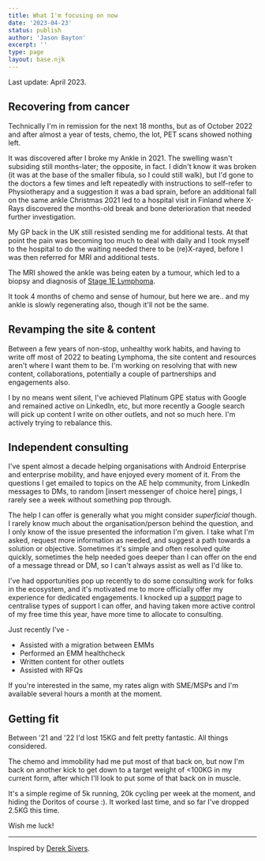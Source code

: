 ```yaml
---
title: What I'm focusing on now
date: '2023-04-23'
status: publish
author: 'Jason Bayton'
excerpt: ''
type: page
layout: base.njk
---
```

Last update: April 2023.

## Recovering from cancer

Technically I'm in remission for the next 18 months, but as of October 2022 and after almost a year of tests, chemo, the lot, PET scans showed nothing left. 

It was discovered after I broke my Ankle in 2021. The swelling wasn't subsiding still months-later; the opposite, in fact. I didn't know it was broken (it was at the base of the smaller fibula, so I could still walk), but I'd gone to the doctors a few times and left repeatedly with instructions to self-refer to Physiotherapy and a suggestion it was a bad sprain, before an additional fall on the same ankle Christmas 2021 led to a hospital visit in Finland where X-Rays discovered the months-old break and bone deterioration that needed further investigation.

My GP back in the UK still resisted sending me for additional tests. At that point the pain was becoming too much to deal with daily and I took myself to the hospital to do the waiting needed there to be (re)X-rayed, before I was then referred for MRI and additional tests. 

The MRI showed the ankle was being eaten by a tumour, which led to a biopsy and diagnosis of [Stage 1E Lymphoma](https://lymphoma-action.org.uk/about-lymphoma-tests-diagnosis-and-staging/stages-lymphoma#:~:text=Stage%201E%20lymphoma%20means%20that,This%20is%20called%20extranodal%20lymphoma.).

It took 4 months of chemo and sense of humour, but here we are.. and my ankle is slowly regenerating also, though it'll not be the same.

## Revamping the site & content

Between a few years of non-stop, unhealthy work habits, and having to write off most of 2022 to beating Lymphoma, the site content and resources aren't where I want them to be. I'm working on resolving that with new content, collaborations, potentially a couple of partnerships and engagements also. 

I by no means went silent, I've achieved Platinum GPE status with Google and remained active on LinkedIn, etc, but more recently a Google search will pick up content I write on other outlets, and not so much here. I'm actively trying to rebalance this.

## Independent consulting

I've spent almost a decade helping organisations with Android Enterprise and enterprise mobility, and have enjoyed every moment of it. From the questions I get emailed to topics on the AE help community, from LinkedIn messages to DMs, to random [insert messenger of choice here] pings, I rarely see a week without something pop through.

The help I can offer is generally what you might consider _superficial_ though. I rarely know much about the organisation/person behind the question, and I only know of the issue presented the information I'm given. I take what I'm asked, request more information as needed, and suggest a path towards a solution or objective. Sometimes it's simple and often resolved quite quickly, sometimes the help needed goes deeper than I can offer on the end of a message thread or DM, so I can't always assist as well as I'd like to.

I've had opportunities pop up recently to do some consulting work for folks in the ecosystem, and it's motivated me to more officially offer my experience for dedicated engagements. I knocked up a [support](/support) page to centralise types of support I can offer, and having taken more active control of my free time this year, have more time to allocate to consulting.

Just recently I've -
- Assisted with a migration between EMMs
- Performed an EMM healthcheck 
- Written content for other outlets
- Assisted with RFQs

If you're interested in the same, my rates align with SME/MSPs and I'm available several hours a month at the moment.

## Getting fit

Between '21 and '22 I'd lost 15KG and felt pretty fantastic. All things considered. 

The chemo and immobility had me put most of that back on, but now I'm back on another kick to get down to a target weight of <100KG in my current form, after which I'll look to put some of that back on in muscle. 

It's a simple regime of 5k running, 20k cycling per week at the moment, and hiding the Doritos of course :). It worked last time, and so far I've dropped 2.5KG this time.

Wish me luck!

---

Inspired by [Derek Sivers](https://sive.rs/). 

